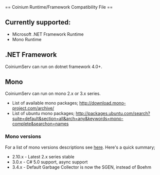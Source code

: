 == Coinium Runtime/Framework Compatibility File ==

## Currently supported:

* Microsoft .NET Framework Runtime
* Mono Runtime

## .NET Framework

CoiniumServ can run on dotnet framework 4.0+.

## Mono

CoiniumServ can run on mono 2.x or 3.x series.

* List of available mono packages; http://download.mono-project.com/archive/
* List of ubuntu mono packages; http://packages.ubuntu.com/search?suite=default&section=all&arch=any&keywords=mono-complete&searchon=names

### Mono versions
For a list of mono versions descriptions see [here](http://en.wikipedia.org/wiki/Mono_(software)). Here's a quick summary;
* 2.10.x - Latest 2.x series stable
* 3.0.x  - C# 5.0 support, async support
* 3.4.x  - Default Garbage Collector is now the SGEN, instead of Boehm
